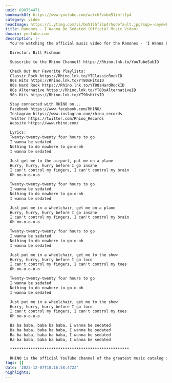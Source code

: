 ```yaml
---
uuid: 690754471
bookmarkOf: https://www.youtube.com/watch?v=bm51ihfi1p4
category: video
headImage: https://i.ytimg.com/vi/bm51ihfi1p4/hqdefault.jpg?sqp=-oaymwEmCOADEOgC8quKqQMa8AEB-AH-BIAC4AOKAgwIABABGHIgTSg1MA8=&rs=AOn4CLDqqnzhJs7eN6PWn22tSfWIlvnWKg
title: Ramones - I Wanna Be Sedated (Official Music Video)
domain: youtube.com
description: |-
  You're watching the official music video for the Ramones - 'I Wanna Be Sedated' from the 1978 album 'Road To Ruin'. Check out 'I Wanna Be Sedated' in the new Spider-Man: Far From Home trailer https://www.youtube.com/watch?v=DYYtuKyMtY8

  Director: Bill Fishman

  Subscribe to the Rhino Channel! https://Rhino.lnk.to/YouTubeSubID

  Check Out Our Favorite Playlists:
  Classic Rock https://Rhino.lnk.to/YTClassicRockID
  80s Hits https://Rhino.lnk.to/YT80sHitsID
  80s Hard Rock https://Rhino.lnk.to/YT80sHardRockID
  80s Alternative https://Rhino.lnk.to/YT80sAlternativeID
  90s Hits https://Rhino.lnk.to/YT90sHitsID

  Stay connected with RHINO on...
  Facebook https://www.facebook.com/RHINO/
  Instagram https://www.instagram.com/rhino_records
  Twitter https://twitter.com/Rhino_Records
  Website https://www.rhino.com/

  Lyrics:
  Twenty-twenty-twenty four hours to go
  I wanna be sedated
  Nothing to do nowhere to go-o-oh
  I wanna be sedated

  Just get me to the airport, put me on a plane
  Hurry, hurry, hurry before I go insane
  I can't control my fingers, I can't control my brain
  Oh no-o-o-o-o

  Twenty-twenty-twenty four hours to go
  I wanna be sedated
  Nothing to do nowhere to go-o-oh
  I wanna be sedated

  Just put me in a wheelchair, get me on a plane
  Hurry, hurry, hurry before I go insane
  I can't control my fingers, I can't control my brain
  Oh no-o-o-o-o

  Twenty-twenty-twenty four hours to go
  I wanna be sedated
  Nothing to do nowhere to go-o-oh
  I wanna be sedated

  Just put me in a wheelchair, get me to the show
  Hurry, hurry, hurry before I go loco
  I can't control my fingers, I can't control my toes
  Oh no-o-o-o-o

  Twenty-twenty-twenty four hours to go
  I wanna be sedated
  Nothing to do nowhere to go-o-oh
  I wanna be sedated

  Just put me in a wheelchair, get me to the show
  Hurry, hurry, hurry before I go loco
  I can't control my fingers, I can't control my toes
  Oh no-o-o-o-o

  Ba ba baba, baba ba baba, I wanna be sedated
  Ba ba baba, baba ba baba, I wanna be sedated
  Ba ba baba, baba ba baba, I wanna be sedated
  Ba ba baba, baba ba baba, I wanna be sedated

  ****************************************************

  RHINO is the official YouTube channel of the greatest music catalog in the world. Founded in 1978, Rhino is the world's leading pop culture label specializing in classic rock, soul, and 80's and 90's alternative. The vast Rhino catalog of more than 5,000 albums, videos, and hit songs features material by Warner Music Group artists such as Van Halen, Duran Duran, Aretha Franklin, Ray Charles, The Doors, Chicago, Black Sabbath, John Coltrane, Yes, Alice Cooper, Linda Ronstadt, The Ramones, The Monkees, Carly Simon, and Curtis Mayfield, among many others. Check back for classic music videos, live performances, hand-curated playlists, the Rhino Podcast, and more!
tags: []
date: '2023-12-07T10:16:58.472Z'
highlights:
---
```




